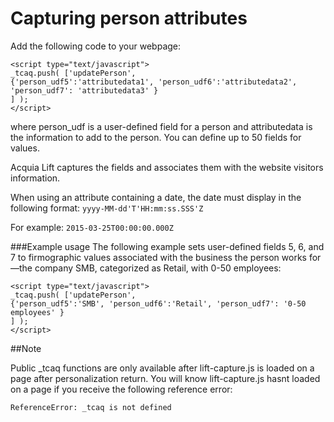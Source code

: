 # Capturing person attributes
Add the following code to your webpage:

    <script type="text/javascript">
    _tcaq.push( ['updatePerson',
    {'person_udf5':'attributedata1', 'person_udf6':'attributedata2', 'person_udf7': 'attributedata3' }
    ] );
    </script>
where person_udf is a user-defined field for a person and attributedata is the information to add to the person. You can define up to 50 fields for values.

Acquia Lift captures the fields and associates them with the website visitors information.

When using an attribute containing a date, the date must display in the following format:
`yyyy-MM-dd'T'HH:mm:ss.SSS'Z`

For example:
`2015-03-25T00:00:00.000Z`

###Example usage
The following example sets user-defined fields 5, 6, and 7 to firmographic values associated with the business the person works for—the company SMB, categorized as Retail, with 0-50 employees:

    <script type="text/javascript">
    _tcaq.push( ['updatePerson',
    {'person_udf5':'SMB', 'person_udf6':'Retail', 'person_udf7': '0-50 employees' }
    ] );
    </script>

##Note

Public _tcaq functions are only available after lift-capture.js is loaded on a page after personalization return. You will know lift-capture.js hasnt loaded on a page if you receive the following reference error:

`ReferenceError: _tcaq is not defined`
